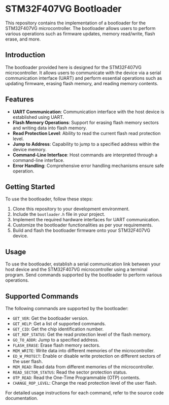 # STM32F407VG Bootloader 

This repository contains the implementation of a bootloader for the STM32F407VG microcontroller. The bootloader allows users to perform various operations such as firmware updates, memory read/write, flash erase, and more.

## Introduction

The bootloader provided here is designed for the STM32F407VG microcontroller. It allows users to communicate with the device via a serial communication interface (UART) and perform essential operations such as updating firmware, erasing flash memory, and reading memory contents.

## Features

- **UART Communication**: Communication interface with the host device is established using UART.
- **Flash Memory Operations**: Support for erasing flash memory sectors and writing data into flash memory.
- **Read Protection Level**: Ability to read the current flash read protection level.
- **Jump to Address**: Capability to jump to a specified address within the device memory.
- **Command-Line Interface**: Host commands are interpreted through a command-line interface.
- **Error Handling**: Comprehensive error handling mechanisms ensure safe operation.

## Getting Started

To use the bootloader, follow these steps:

1. Clone this repository to your development environment.
2. Include the `bootloader.h` file in your project.
3. Implement the required hardware interfaces for UART communication.
4. Customize the bootloader functionalities as per your requirements.
5. Build and flash the bootloader firmware onto your STM32F407VG device.

## Usage

To use the bootloader, establish a serial communication link between your host device and the STM32F407VG microcontroller using a terminal program. Send commands supported by the bootloader to perform various operations.

## Supported Commands

The following commands are supported by the bootloader:

- `GET_VER`: Get the bootloader version.
- `GET_HELP`: Get a list of supported commands.
- `GET_CID`: Get the chip identification number.
- `GET_RDP_STATUS`: Get the read protection level of the flash memory.
- `GO_TO_ADDR`: Jump to a specified address.
- `FLASH_ERASE`: Erase flash memory sectors.
- `MEM_WRITE`: Write data into different memories of the microcontroller.
- `ED_W_PROTECT`: Enable or disable write protection on different sectors of the user flash.
- `MEM_READ`: Read data from different memories of the microcontroller.
- `READ_SECTOR_STATUS`: Read the sector protection status.
- `OTP_READ`: Read the One-Time Programmable (OTP) contents.
- `CHANGE_ROP_LEVEL`: Change the read protection level of the user flash.

For detailed usage instructions for each command, refer to the source code documentation.
